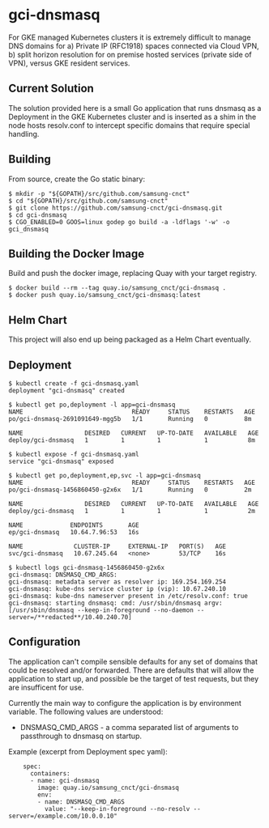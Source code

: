 # gci-dnsmasq

For GKE managed Kubernetes clusters it is extremely difficult to manage DNS
domains for a) Private IP (RFC1918) spaces connected via Cloud VPN, b) split
horizon resolution for on premise hosted services (private side of VPN), 
versus GKE resident services.  

## Current Solution

The solution provided here is a small Go application that runs dnsmasq as a 
Deployment in the GKE Kubernetes cluster and is inserted as a shim in the
node hosts resolv.conf to intercept specific domains that require special
handling.

## Building
From source, create the Go static binary:
```
$ mkdir -p "${GOPATH}/src/github.com/samsung-cnct"
$ cd "${GOPATH}/src/github.com/samsung-cnct"
$ git clone https://github.com/samsung-cnct/gci-dnsmasq.git
$ cd gci-dnsmasq
$ CGO_ENABLED=0 GOOS=linux godep go build -a -ldflags '-w' -o gci_dnsmasq
```
## Building the Docker Image
Build and push the docker image, replacing Quay with your target registry.
```
$ docker build --rm --tag quay.io/samsung_cnct/gci-dnsmasq .
$ docker push quay.io/samsung_cnct/gci-dnsmasq:latest
```

## Helm Chart
This project will also end up being packaged as a Helm Chart eventually.

## Deployment
```
$ kubectl create -f gci-dnsmasq.yaml
deployment "gci-dnsmasq" created

$ kubectl get po,deployment -l app=gci-dnsmasq
NAME                              READY     STATUS    RESTARTS   AGE
po/gci-dnsmasq-2691091649-mgg5b   1/1       Running   0          8m

NAME                 DESIRED   CURRENT   UP-TO-DATE   AVAILABLE   AGE
deploy/gci-dnsmasq   1         1         1            1           8m

$ kubectl expose -f gci-dnsmasq.yaml 
service "gci-dnsmasq" exposed

$ kubectl get po,deployment,ep,svc -l app=gci-dnsmasq
NAME                              READY     STATUS    RESTARTS   AGE
po/gci-dnsmasq-1456860450-g2x6x   1/1       Running   0          2m

NAME                 DESIRED   CURRENT   UP-TO-DATE   AVAILABLE   AGE
deploy/gci-dnsmasq   1         1         1            1           2m

NAME             ENDPOINTS       AGE
ep/gci-dnsmasq   10.64.7.96:53   16s

NAME              CLUSTER-IP     EXTERNAL-IP   PORT(S)   AGE
svc/gci-dnsmasq   10.67.245.64   <none>        53/TCP    16s

$ kubectl logs gci-dnsmasq-1456860450-g2x6x
gci-dnsmasq: DNSMASQ_CMD_ARGS: 
gci-dnsmasq: metadata server as resolver ip: 169.254.169.254
gci-dnsmasq: kube-dns service cluster ip (vip): 10.67.240.10
gci-dnsmasq: kube-dns nameserver present in /etc/resolv.conf: true
gci-dnsmasq: starting dnsmasq: cmd: /usr/sbin/dnsmasq argv: [/usr/sbin/dnsmasq --keep-in-foreground --no-daemon --server=/**redacted**/10.40.240.70]
```

## Configuration
The application can't compile sensible defaults for any set of domains that 
could be resolved and/or forwarded.  There are defaults that will allow the 
application to start up, and possible be the target of test requests, but 
they are insufficent for use.

Currently the main way to configure the application is by environment variable.
The following values are understood:
* DNSMASQ_CMD_ARGS - a comma separated list of arguments to passthrough to dnsmasq on startup.

Example (excerpt from Deployment spec yaml):
```
    spec:
      containers:
      - name: gci-dnsmasq
        image: quay.io/samsung_cnct/gci-dnsmasq
        env:
        - name: DNSMASQ_CMD_ARGS
          value: "--keep-in-foreground --no-resolv --server=/example.com/10.0.0.10"
```